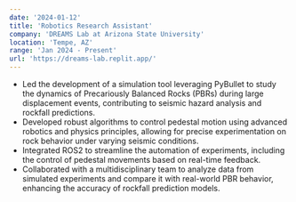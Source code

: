 ```yaml
---
date: '2024-01-12'
title: 'Robotics Research Assistant'
company: 'DREAMS Lab at Arizona State University'
location: 'Tempe, AZ'
range: 'Jan 2024 - Present'
url: 'https://dreams-lab.replit.app/'
---
```


- Led the development of a simulation tool leveraging PyBullet to study the dynamics of Precariously Balanced Rocks (PBRs) during large displacement events, contributing to seismic hazard analysis and rockfall predictions.
- Developed robust algorithms to control pedestal motion using advanced robotics and physics principles, allowing for precise experimentation on rock behavior under varying seismic conditions.
- Integrated ROS2 to streamline the automation of experiments, including the control of pedestal movements based on real-time feedback.
- Collaborated with a multidisciplinary team to analyze data from simulated experiments and compare it with real-world PBR behavior, enhancing the accuracy of rockfall prediction models.
